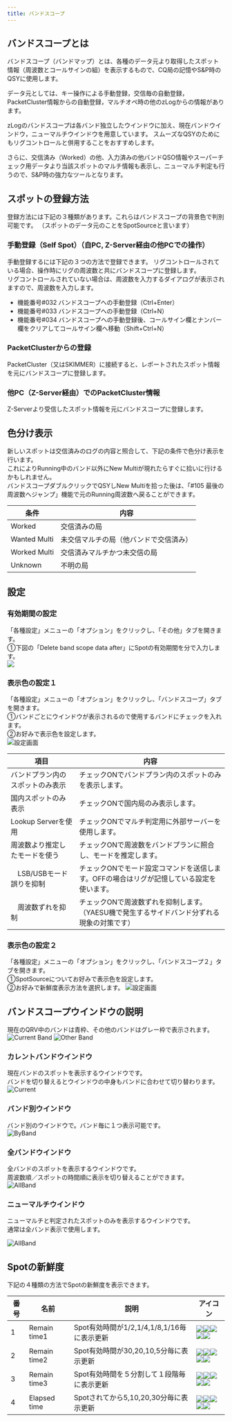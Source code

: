 ```yaml
---
title: バンドスコープ
---
```


## バンドスコープとは

バンドスコープ（バンドマップ）とは、各種のデータ元より取得したスポット情報（周波数とコールサインの組）を表示するもので、CQ局の記憶やS&P時のQSYに使用します。

データ元としては、キー操作による手動登録，交信毎の自動登録，PacketCluster情報からの自動登録，マルチオペ時の他のzLogからの情報があります。

zLogのバンドスコープは各バンド独立したウインドウに加え、現在バンドウインドウ，ニューマルチウインドウを用意しています。
スムーズなQSYのためにもリグコントロールと併用することをおすすめします。

さらに、交信済み（Worked）の他、入力済みの他バンドQSO情報やスーパーチェック用データより当該スポットのマルチ情報も表示し、ニューマルチ判定も行うので、S&P時の強力なツールとなります。

## スポットの登録方法

登録方法には下記の３種類があります。これらはバンドスコープの背景色で判別可能です。
（スポットのデータ元のことをSpotSourceと言います）

### 手動登録（Self Spot）（自PC, Z-Server経由の他PCでの操作）

手動登録するには下記の３つの方法で登録できます。
リグコントロールされている場合、操作時にリグの周波数と共にバンドスコープに登録します。  
リグコントロールされていない場合は、周波数を入力するダイアログが表示されますので、周波数を入力します。

* 機能番号#032 バンドスコープへの手動登録（Ctrl+Enter）
* 機能番号#033 バンドスコープへの手動登録（Ctrl+N）
* 機能番号#034 バンドスコープへの手動登録後、コールサイン欄とナンバー欄をクリアしてコールサイン欄へ移動（Shift+Ctrl+N）

### PacketClusterからの登録

PacketCluster（又はSKIMMER）に接続すると、レポートされたスポット情報を元にバンドスコープに登録します。

### 他PC（Z-Server経由）でのPacketCluster情報

Z-Serverより受信したスポット情報を元にバンドスコープに登録します。    



## 色分け表示

新しいスポットは交信済みのログの内容と照合して、下記の条件で色分け表示を行います。  
これによりRunning中のバンド以外にNew Multiが現れたらすぐに拾いに行けるかもしれません。  
バンドスコープダブルクリックでQSYしNew Multiを拾った後は、「#105 最後の周波数へジャンプ」機能で元のRunning周波数へ戻ることができます。  

|条件|内容|
| --- | --- |
|Worked|交信済みの局|
|Wanted Multi|未交信マルチの局（他バンドで交信済み）|
|Worked Multi|交信済みマルチかつ未交信の局|
|Unknown|不明の局|


## 設定

### 有効期間の設定
「各種設定」メニューの「オプション」をクリックし、「その他」タブを開きます。  
①下図の「Delete band scope data after」にSpotの有効期間を分で入力します。  
![](https://raw.githubusercontent.com/jr8ppg/zLog/images/options_bandscope3.png)

### 表示色の設定１
「各種設定」メニューの「オプション」をクリックし、「バンドスコープ」タブを開きます。  
①バンドごとにウインドウが表示されるので使用するバンドにチェックを入れます。  
②お好みで表示色を設定します。  
![設定画面](https://github.com/nextzlog/use.zlog.org/blob/master/images/bandscope_option1.png?raw=true)  

|項目|内容|
| --- | --- |
|バンドプラン内のスポットのみ表示|チェックONでバンドプラン内のスポットのみを表示します。|
|国内スポットのみ表示|チェックONで国内局のみ表示します。|
|Lookup Serverを使用|チェックONでマルチ判定用に外部サーバーを使用します。|
|周波数より推定したモードを使う|チェックONで周波数をバンドプランに照合し、モードを推定します。|
|　LSB/USBモード誤りを抑制|チェックONでモード設定コマンドを送信します。OFFの場合はリグが記憶している設定を使います。|
|　周波数ずれを抑制|チェックONで周波数ずれを抑制します。（YAESU機で発生するサイドバンド分ずれる現象の対策です）|

### 表示色の設定２
「各種設定」メニューの「オプション」をクリックし、「バンドスコープ２」タブを開きます。  
①SpotSourceについてお好みで表示色を設定します。  
②お好みで新鮮度表示方法を選択します。
![設定画面](https://raw.githubusercontent.com/jr8ppg/zLog/images/options_bandscope4.png)  

## バンドスコープウインドウの説明

現在のQRV中のバンドは青枠、その他のバンドはグレー枠で表示されます。  
![Current Band](https://raw.githubusercontent.com/jr8ppg/zLog/images/bandscope1_1.png)
![Other Band](https://raw.githubusercontent.com/jr8ppg/zLog/images/bandscope1_2.png)

### カレントバンドウインドウ

現在バンドのスポットを表示するウインドウです。  
バンドを切り替えるとウインドウの中身もバンドに合わせて切り替わります。  
![Current](https://github.com/nextzlog/use.zlog.org/blob/master/images/bandscope_current.png?raw=true)

### バンド別ウインドウ

バンド別のウインドウで。バンド毎に１つ表示可能です。  
![ByBand](https://github.com/nextzlog/use.zlog.org/blob/master/images/bandscope_band.png?raw=true)

### 全バンドウインドウ

全バンドのスポットを表示するウインドウです。  
周波数順／スポットの時間順に表示を切り替えることができます。  
![AllBand](https://github.com/nextzlog/use.zlog.org/blob/master/images/bandscope_all.png?raw=true)

### ニューマルチウインドウ

ニューマルチと判定されたスポットのみを表示するウインドウです。  
通常は全バンド表示で使用します。  

![AllBand](https://github.com/nextzlog/use.zlog.org/blob/master/images/bandscope_newmulti.png?raw=true)

## Spotの新鮮度

下記の４種類の方法でSpotの新鮮度を表示できます。  

| 番号 | 名前 | 説明 | アイコン |
| --- | --- | --- | --- |
|1|Remain time1|Spot有効時間が1/2,1/4,1/8,1/16毎に表示更新|![](https://raw.githubusercontent.com/jr8ppg/zLog/images/bs_t4.png)![](https://raw.githubusercontent.com/jr8ppg/zLog/images/bs_t3.png)![](https://raw.githubusercontent.com/jr8ppg/zLog/images/bs_t2.png)![](https://raw.githubusercontent.com/jr8ppg/zLog/images/bs_t1.png)![](https://raw.githubusercontent.com/jr8ppg/zLog/images/bs_t0.png)|
|2|Remain time2|Spot有効時間が30,20,10,5分毎に表示更新|![](https://raw.githubusercontent.com/jr8ppg/zLog/images/bs_n4.png)![](https://raw.githubusercontent.com/jr8ppg/zLog/images/bs_n3.png)![](https://raw.githubusercontent.com/jr8ppg/zLog/images/bs_n2.png)![](https://raw.githubusercontent.com/jr8ppg/zLog/images/bs_n1.png)![](https://raw.githubusercontent.com/jr8ppg/zLog/images/bs_n0.png)|
|3|Remain time3|Spot有効時間を５分割して１段階毎に表示更新|![](https://raw.githubusercontent.com/jr8ppg/zLog/images/bs_t4.png)![](https://raw.githubusercontent.com/jr8ppg/zLog/images/bs_t3.png)![](https://raw.githubusercontent.com/jr8ppg/zLog/images/bs_t2.png)![](https://raw.githubusercontent.com/jr8ppg/zLog/images/bs_t1.png)![](https://raw.githubusercontent.com/jr8ppg/zLog/images/bs_t0.png)|
|4|Elapsed time|Spotされてから5,10,20,30分毎に表示更新|![](https://raw.githubusercontent.com/jr8ppg/zLog/images/bs_e0.png)![](https://raw.githubusercontent.com/jr8ppg/zLog/images/bs_e1.png)![](https://raw.githubusercontent.com/jr8ppg/zLog/images/bs_e2.png)![](https://raw.githubusercontent.com/jr8ppg/zLog/images/bs_e3.png)![](https://raw.githubusercontent.com/jr8ppg/zLog/images/bs_e4.png)|
